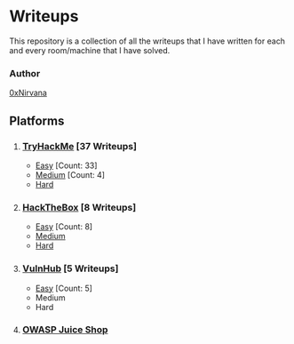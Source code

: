 # Writeups

This repository is a collection of all the writeups that I have written for each and every room/machine that I have solved.

### Author

[0xNirvana](https://linkedin.com/in/nishant-tayade)

## **Platforms**

1. ### [TryHackMe](./TryHackMe/THM_Index.md) [37 Writeups]

   * [Easy](./TryHackMe/THM_Index.md#Easy) [Count: 33]
   * [Medium](./TryHackMe/THM_Index.md#Medium) [Count: 4]
   * [Hard](./TryHackMe/Hard/hard.md)

2. ### [HackTheBox](./HackTheBox/HTB_Index.md) [8 Writeups]

   * [Easy](./HackTheBox/HTB_Index.md#Easy) [Count: 8]
   * [Medium](./HackTheBox/Medium/medium.md)
   * [Hard](./HackTheBox/Hard/hard.md)
   
3. ### [VulnHub](./VulnHub/VH_Index.md) [5 Writeups]

   * [Easy](./VulnHub/VH_Index.md#Easy) [Count: 5]
   * Medium
   * Hard

4. ### [OWASP Juice Shop](./OWASP_Juice_Shop/JS_Index.md)